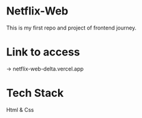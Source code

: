 # Netflix-Web
This is my first repo and project of frontend journey.

# Link to access
->  netflix-web-delta.vercel.app

# Tech Stack 
Html & Css
